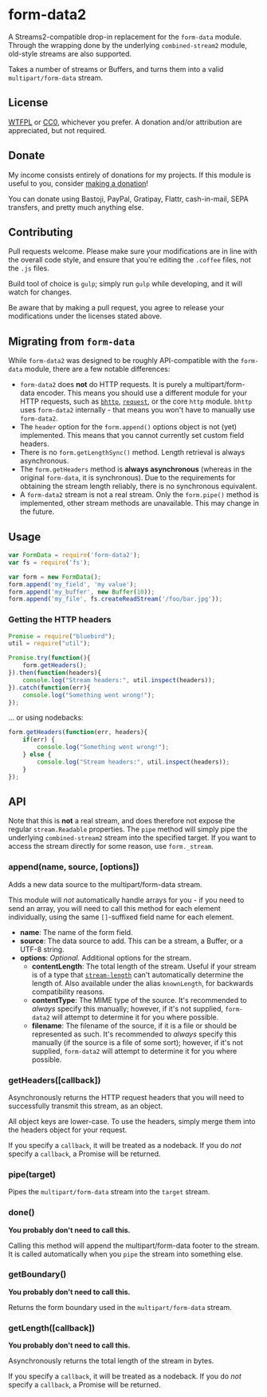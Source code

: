 # form-data2

A Streams2-compatible drop-in replacement for the `form-data` module. Through the wrapping done by the underlying `combined-stream2` module, old-style streams are also supported.

Takes a number of streams or Buffers, and turns them into a valid `multipart/form-data` stream.

## License

[WTFPL](http://www.wtfpl.net/txt/copying/) or [CC0](https://creativecommons.org/publicdomain/zero/1.0/), whichever you prefer. A donation and/or attribution are appreciated, but not required.

## Donate

My income consists entirely of donations for my projects. If this module is useful to you, consider [making a donation](http://cryto.net/~joepie91/donate.html)!

You can donate using Bastoji, PayPal, Gratipay, Flattr, cash-in-mail, SEPA transfers, and pretty much anything else.

## Contributing

Pull requests welcome. Please make sure your modifications are in line with the overall code style, and ensure that you're editing the `.coffee` files, not the `.js` files.

Build tool of choice is `gulp`; simply run `gulp` while developing, and it will watch for changes.

Be aware that by making a pull request, you agree to release your modifications under the licenses stated above.

## Migrating from `form-data`

While `form-data2` was designed to be roughly API-compatible with the `form-data` module, there are a few notable differences:

* `form-data2` does __not__ do HTTP requests. It is purely a multipart/form-data encoder. This means you should use a different module for your HTTP requests, such as [`bhttp`](https://www.npmjs.com/package/bhttp), [`request`](https://www.npmjs.com/package/request), or the core `http` module. `bhttp` uses `form-data2` internally - that means you won't have to manually use `form-data2`.
* The `header` option for the `form.append()` options object is not (yet) implemented. This means that you cannot currently set custom field headers.
* There is no `form.getLengthSync()` method. Length retrieval is always asynchronous.
* The `form.getHeaders` method is __always asynchronous__ (whereas in the original `form-data`, it is synchronous). Due to the requirements for obtaining the stream length reliably, there is no synchronous equivalent.
* A `form-data2` stream is not a real stream. Only the `form.pipe()` method is implemented, other stream methods are unavailable. This may change in the future.

## Usage

```javascript
var FormData = require('form-data2');
var fs = require('fs');

var form = new FormData();
form.append('my_field', 'my value');
form.append('my_buffer', new Buffer(10));
form.append('my_file', fs.createReadStream('/foo/bar.jpg'));
```

### Getting the HTTP headers

```javascript
Promise = require("bluebird");
util = require("util");

Promise.try(function(){
	form.getHeaders();
}).then(function(headers){
	console.log("Stream headers:", util.inspect(headers));
}).catch(function(err){
	console.log("Something went wrong!");
});
```

... or using nodebacks:

```javascript
form.getHeaders(function(err, headers){
	if(err) {
		console.log("Something went wrong!");
	} else {
		console.log("Stream headers:", util.inspect(headers));
	}
});
```

## API

Note that this is __not__ a real stream, and does therefore not expose the regular `stream.Readable` properties. The `pipe` method will simply pipe the underlying `combined-stream2` stream into the specified target. If you want to access the stream directly for some reason, use `form._stream`.

### append(name, source, [options])

Adds a new data source to the multipart/form-data stream.

This module will *not* automatically handle arrays for you - if you need to send an array, you will need to call this method for each element individually, using the same `[]`-suffixed field name for each element.

* __name__: The name of the form field.
* __source__: The data source to add. This can be a stream, a Buffer, or a UTF-8 string.
* __options__: *Optional.* Additional options for the stream.
	* __contentLength__: The total length of the stream. Useful if your stream is of a type that [`stream-length`](https://www.npmjs.com/package/stream-length) can't automatically determine the length of. Also available under the alias `knownLength`, for backwards compatibility reasons.
	* __contentType__: The MIME type of the source. It's recommended to *always* specify this manually; however, if it's not supplied, `form-data2` will attempt to determine it for you where possible.
	* __filename__: The filename of the source, if it is a file or should be represented as such. It's recommended to *always* specify this manually (if the source is a file of some sort); however, if it's not supplied, `form-data2` will attempt to determine it for you where possible.

### getHeaders([callback])

Asynchronously returns the HTTP request headers that you will need to successfully transmit this stream, as an object.

All object keys are lower-case. To use the headers, simply merge them into the headers object for your request.

If you specify a `callback`, it will be treated as a nodeback. If you do *not* specify a `callback`, a Promise will be returned.

### pipe(target)

Pipes the `multipart/form-data` stream into the `target` stream.

### done()

__You probably don't need to call this.__

Calling this method will append the multipart/form-data footer to the stream. It is called automatically when you `pipe` the stream into something else.

### getBoundary()

__You probably don't need to call this.__

Returns the form boundary used in the `multipart/form-data` stream.

### getLength([callback])

__You probably don't need to call this.__

Asynchronously returns the total length of the stream in bytes.

If you specify a `callback`, it will be treated as a nodeback. If you do *not* specify a `callback`, a Promise will be returned.
